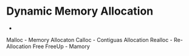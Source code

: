 # Dynamic Memory Allocation
- 

Malloc - Memory Allocaton
Calloc - Contiguas Allocation
Realloc - Re-Allocation
Free FreeUp - Mamory

